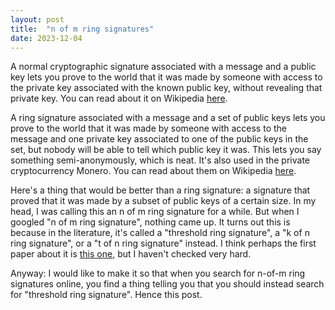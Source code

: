 ```yaml
---
layout: post
title:  "n of m ring signatures"
date: 2023-12-04
---
```


A normal cryptographic signature associated with a message and a public key lets you prove to the world that it was made by someone with access to the private key associated with the known public key, without revealing that private key. You can read about it on Wikipedia [here](https://en.wikipedia.org/wiki/Digital_signature).

A ring signature associated with a message and a set of public keys lets you prove to the world that it was made by someone with access to the message and one private key associated to one of the public keys in the set, but nobody will be able to tell which public key it was. This lets you say something semi-anonymously, which is neat. It's also used in the private cryptocurrency Monero. You can read about them on Wikipedia [here](https://en.wikipedia.org/wiki/Ring_signature).

Here's a thing that would be better than a ring signature: a signature that proved that it was made by a subset of public keys of a certain size. In my head, I was calling this an n of m ring signature for a while. But when I googled "n of m ring signature", nothing came up. It turns out this is because in the literature, it's called a "threshold ring signature", a "k of n ring signature", or a "t of n ring signature" instead. I think perhaps the first paper about it is [this one](https://www.iacr.org/archive/crypto2002/24420467/24420467.pdf), but I haven't checked very hard.

Anyway: I would like to make it so that when you search for n-of-m ring signatures online, you find a thing telling you that you should instead search for "threshold ring signature". Hence this post.
